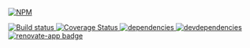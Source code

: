 [![NPM][gt-icon] ][gt-url]

[![Build status][gt-ci-image] ][gt-ci-url]
[![Coverage Status][gt-coverage-image] ][gt-coverage-url]
[![dependencies][gt-dependencies-image] ][gt-dependencies-url]
[![devdependencies][gt-devdependencies-image] ][gt-devdependencies-url]
[![renovate-app badge][renovate-badge] ][renovate-app]

[gt-icon]: https://nodei.co/npm/gt.svg?downloads=true
[gt-url]: https://npmjs.org/package/gt
[gt-ci-image]: https://travis-ci.org/bahmutov/gt.svg?branch=master
[gt-ci-url]: https://travis-ci.org/bahmutov/gt
[gt-coverage-image]: https://coveralls.io/repos/bahmutov/gt/badge.svg
[gt-coverage-url]: https://coveralls.io/r/bahmutov/gt
[gt-dependencies-image]: https://david-dm.org/bahmutov/gt.svg
[gt-dependencies-url]: https://david-dm.org/bahmutov/gt
[gt-devdependencies-image]: https://david-dm.org/bahmutov/gt/dev-status.svg
[gt-devdependencies-url]: https://david-dm.org/bahmutov/gt#info=devDependencies
[renovate-badge]: https://img.shields.io/badge/renovate-app-blue.svg
[renovate-app]: https://renovateapp.com/
